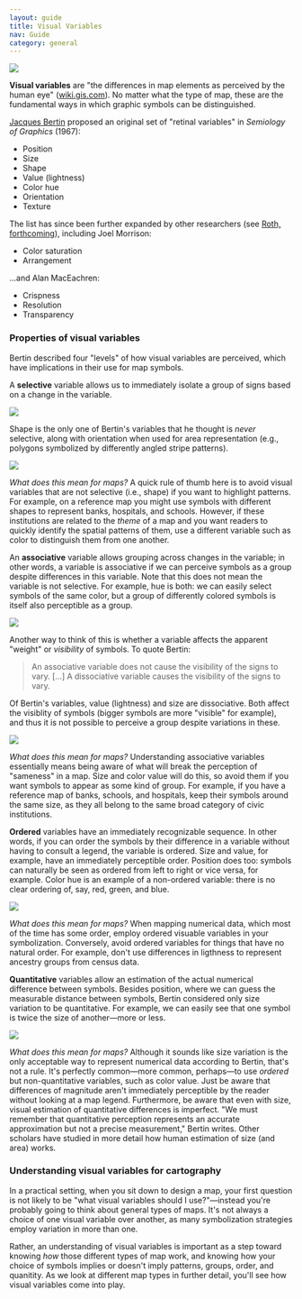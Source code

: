 ```yaml
---
layout: guide
title: Visual Variables
nav: Guide
category: general
---
```


![]({{site.baseurl}}/media/guides/visual_variables.png)

**Visual variables** are "the differences in map elements as perceived by the human eye" ([wiki.gis.com](http://wiki.gis.com/wiki/index.php/Visual_Variables)). No matter what the type of map, these are the fundamental ways in which graphic symbols can be distinguished. 

[Jacques Bertin](https://en.wikipedia.org/wiki/Jacques_Bertin) proposed an original set of "retinal variables" in _Semiology of Graphics_ (1967):

- Position
- Size
- Shape
- Value (lightness)
- Color hue
- Orientation
- Texture

The list has since been further expanded by other researchers (see [Roth, forthcoming](https://www.geography.wisc.edu/faculty/roth/publications/Roth_2015_EG.pdf)), including Joel Morrison:

- Color saturation
- Arrangement

...and Alan MacEachren:

- Crispness
- Resolution
- Transparency

### Properties of visual variables

Bertin described four "levels" of how visual variables are perceived, which have implications in their use for map symbols. 

A **selective** variable allows us to immediately isolate a group of signs based on a change in the variable.

![]({{site.baseurl}}/media/guides/selective.png)

Shape is the only one of Bertin's variables that he thought is *never* selective, along with orientation when used for area representation (e.g., polygons symbolized by differently angled stripe patterns).

![]({{site.baseurl}}/media/guides/not_selective.png)

*What does this mean for maps?* A quick rule of thumb here is to avoid visual variables that are not selective (i.e., shape) if you want to highlight patterns. For example, on a reference map you might use symbols with different shapes to represent banks, hospitals, and schools. However, if these institutions are related to the *theme* of a map and you want readers to quickly identify the spatial patterns of them, use a different variable such as color to distinguish them from one another.

An **associative** variable allows grouping across changes in the variable; in other words, a variable is associative if we can perceive symbols as a group despite differences in this variable. Note that this does not mean the variable is not selective. For example, hue is both: we can easily select symbols of the same color, but a group of differently colored symbols is itself also perceptible as a group.

![]({{site.baseurl}}/media/guides/associative.png)

Another way to think of this is whether a variable affects the apparent "weight" or *visibility* of symbols. To quote Bertin:

> An associative variable does not cause the visibility of the signs to vary. [...] A dissociative variable causes the visibility of the signs to vary.

Of Bertin's variables, value (lightness) and size are dissociative. Both affect the visiblity of symbols (bigger symbols are more "visible" for example), and thus it is not possible to perceive a group despite variations in these.

![]({{site.baseurl}}/media/guides/dissociative.png)

*What does this mean for maps?* Understanding associative variables essentially means being aware of what will break the perception of "sameness" in a map. Size and color value will do this, so avoid them if you want symbols to appear as some kind of group. For example, if you have a reference map of banks, schools, and hospitals, keep their symbols around the same size, as they all belong to the same broad category of civic institutions.

**Ordered** variables have an immediately recognizable sequence. In other words, if you can order the symbols by their difference in a variable without having to consult a legend, the variable is ordered. Size and value, for example, have an immediately perceptible order. Position does too: symbols can naturally be seen as ordered from left to right or vice versa, for example. Color hue is an example of a non-ordered variable: there is no clear ordering of, say, red, green, and blue.

![]({{site.baseurl}}/media/guides/ordered.png)

*What does this mean for maps?* When mapping numerical data, which most of the time has some order, employ ordered visuable variables in your symbolization. Conversely, avoid ordered variables for things that have no natural order. For example, don't use differences in ligthness to represent ancestry groups from census data.

**Quantitative** variables allow an estimation of the actual numerical difference between symbols. Besides position, where we can guess the measurable distance between symbols, Bertin considered only size variation to be quantitative. For example, we can easily see that one symbol is twice the size of another—more or less. 

![]({{site.baseurl}}/media/guides/quantitative.png)

*What does this mean for maps?* Although it sounds like size variation is the only acceptable way to represent numerical data according to Bertin, that's not a rule. It's perfectly common—more common, perhaps—to use *ordered* but non-quantitative variables, such as color value. Just be aware that differences of magnitude aren't immediately perceptible by the reader without looking at a map legend. Furthermore, be aware that even with size, visual estimation of quantitative differences is imperfect. "We must remember that quantitative perception represents an accurate approximation but not a precise measurement," Bertin writes. Other scholars have studied in more detail how human estimation of size (and area) works.

### Understanding visual variables for cartography

In a practical setting, when you sit down to design a map, your first question is not likely to be "what visual variables should I use?"—instead you're probably going to think about general types of maps. It's not always a choice of one visual variable over another, as many symbolization strategies employ variation in more than one.

Rather, an understanding of visual variables is important as a step toward knowing _how_ those different types of map work, and knowing how your choice of symbols implies or doesn't imply patterns, groups, order, and quanitity. As we look at different map types in further detail, you'll see how visual variables come into play.